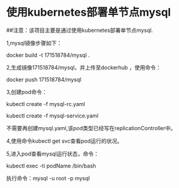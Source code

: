 # 使用kubernetes部署单节点mysql
##注意：该项目主要是通过使用kubernetes部署单节点mysql.
<p>1,mysql镜像步骤如下：
<p>docker  build  -t 171518784/mysql  .
<p>2,生成镜像171518784/mysql，并上传至dockerhub ，使用命令：
<p> docker push 171518784/mysql
<p>3,创建pod命令：
<p> kubectl  create  -f mysql-rc.yaml
<p> kubectl  create  -f mysql-service.yaml
<p> 不需要再创建mysql.yaml,该pod类型已经写在replicationController中。
<p>4,使用命令kubectl get svc查看pod运行的状况。
<p>5,进入pod查看mysql运行状态，命令：
<p>kubectl exec -ti  podName /bin/bash
<p>执行命令：mysql -u root -p mysql

